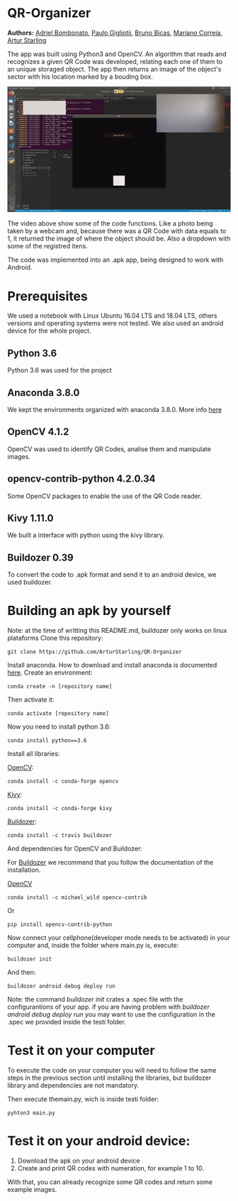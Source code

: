 # QR-Organizer

**Authors:** [Adriel Bombonato](https://github.com/Adribom), [Paulo Gigliotii](https://github.com/paulo-gigliotti), [Bruno Bicas](https://github.com/BrunoBicas), [Mariano Correia](https://github.com/mariano-correia), [Artur Starling](https://github.com/ArturStarling)

The app was built using Python3 and OpenCV. An algorithm that reads and recognizes a given QR Code was developed, relating each one of them to an unique storaged object. The app then returns an image of the object's sector with his location marked by a bouding box. 

![Demo](Videos/Demo.gif)

The video above show some of the code functions. Like a photo being taken by a webcam and, because there was a QR Code with data equals to 1, it returned the image of where the object should be. Also a dropdown with some of the registred itens. 

The code was implemented into an .apk app, being designed to work with Android. 



# Prerequisites
We used a notebook with Linux Ubuntu 16.04 LTS and 18.04 LTS, others versions and operating systems were not tested. We also used an android device for the whole project.

## Python 3.6 
Python 3.6 was used for the project


## Anaconda 3.8.0
We kept the environments organized with anaconda 3.8.0. More info [here](https://www.anaconda.com/products/individual)

## OpenCV 4.1.2
OpenCV was used to identify QR Codes, analise them and manipulate images.

## opencv-contrib-python 4.2.0.34
Some OpenCV packages to enable the use of the QR Code reader. 

## Kivy 1.11.0
We built a interface with python using the kivy library.

## Buildozer 0.39
To convert the code to .apk format and send it to an android device, we used buildozer.


# Building an apk by yourself
Note: at the time of writting this README.md, buildozer only works on linux plataforms
Clone this repository:

	git clone https://github.com/ArturStarling/QR-Organizer
	
Install anaconda. How to download and install anaconda is documented [here](https://docs.anaconda.com/anaconda/install/).
Create an environment:

	conda create -n [repository name]
	
Then activate it:

	conda activate [repository name]
	
Now you need to install python 3.6:

	conda install python==3.6

Install all libraries:

[OpenCV](https://anaconda.org/conda-forge/opencv):

	conda install -c conda-forge opencv	

[Kivy](https://anaconda.org/conda-forge/kivy):

	conda install -c conda-forge kivy

[Buildozer](https://anaconda.org/travis/buildozer):

	conda install -c travis buildozer

And dependencies for OpenCV and Buildozer:

For [Buildozer](https://buildozer.readthedocs.io/en/latest/installation.html) we recommend that you follow the documentation of the installation.  

[OpenCV](https://pypi.org/project/opencv-contrib-python/)

	conda install -c michael_wild opencv-contrib
	
Or

	pip install opencv-contrib-python

Now connect your cellphone(developer mode needs to be activated) in your computer and, inside the folder where main.py is, execute:
	
	buildozer init
	
And then:

	buildozer android debug deploy run
	
Note: the command *buildozer init* crates a .spec file with the configurantions of your app. if you are having problem with *buildozer android debug deploy run* you may want to use the configuration in the .spec we provided inside the testi folder.

# Test it on your computer
To execute the code on your computer you will need to follow the same steps in the previous section until installing the libraries, but buildozer library and dependencies are not mandatory.

Then execute themain.py, wich is inside testi folder:
	
	pyhton3 main.py 

# Test it on your android device:
1. Download the apk on your android device
2. Create and print QR codes with numeration, for example 1 to 10.

With that, you can already recognize some QR codes and return some example images.
